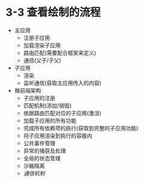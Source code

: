 
# 3-3 查看绘制的流程

- 主应用
  - 注册子应用
  - 加载渲染子应用
  - 路由匹配(需要配合框架来定义)
  - 通信(父子/子父)
- 子应用
  - 渲染
  - 监听通信(获取主应用传入的内容)
- 微前端架构
  - 子应用的注册
  - 匹配机制(添加/销毁)
  - 依据路由匹配对应的子应用(激活)
  - 加载子应用的所有功能
  - 完成所有依赖项的执行(获取到完整的子应用功能)
  - 将子应用渲染到执行的容器内
  - 公共事件管理
  - 异常的捕获及处理
  - 全局的状态管理
  - 沙箱隔离
  - *通信机制*
